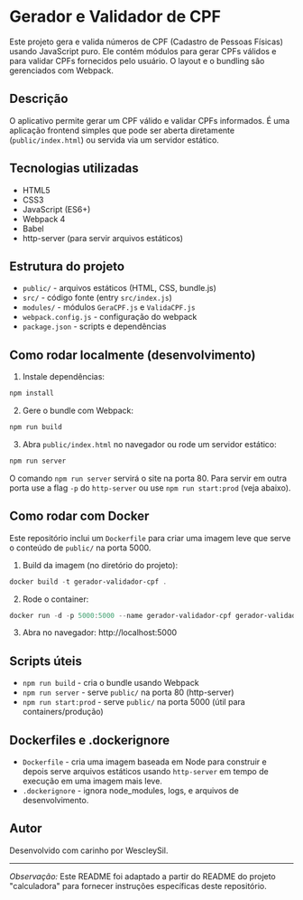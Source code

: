 # Gerador e Validador de CPF

Este projeto gera e valida números de CPF (Cadastro de Pessoas Físicas) usando JavaScript puro. Ele contém módulos para gerar CPFs válidos e para validar CPFs fornecidos pelo usuário. O layout e o bundling são gerenciados com Webpack.

## Descrição
O aplicativo permite gerar um CPF válido e validar CPFs informados. É uma aplicação frontend simples que pode ser aberta diretamente (`public/index.html`) ou servida via um servidor estático.

## Tecnologias utilizadas
- HTML5
- CSS3
- JavaScript (ES6+)
- Webpack 4
- Babel
- http-server (para servir arquivos estáticos)

## Estrutura do projeto
- `public/` - arquivos estáticos (HTML, CSS, bundle.js)
- `src/` - código fonte (entry `src/index.js`)
- `modules/` - módulos `GeraCPF.js` e `ValidaCPF.js`
- `webpack.config.js` - configuração do webpack
- `package.json` - scripts e dependências

## Como rodar localmente (desenvolvimento)
1. Instale dependências:

```powershell
npm install
```

2. Gere o bundle com Webpack:

```powershell
npm run build
```

3. Abra `public/index.html` no navegador ou rode um servidor estático:

```powershell
npm run server
```

O comando `npm run server` servirá o site na porta 80. Para servir em outra porta use a flag `-p` do `http-server` ou use `npm run start:prod` (veja abaixo).

## Como rodar com Docker
Este repositório inclui um `Dockerfile` para criar uma imagem leve que serve o conteúdo de `public/` na porta 5000.

1. Build da imagem (no diretório do projeto):

```powershell
docker build -t gerador-validador-cpf .
```

2. Rode o container:

```powershell
docker run -d -p 5000:5000 --name gerador-validador-cpf gerador-validador-cpf
```

3. Abra no navegador: http://localhost:5000

## Scripts úteis
- `npm run build` - cria o bundle usando Webpack
- `npm run server` - serve `public/` na porta 80 (http-server)
- `npm run start:prod` - serve `public/` na porta 5000 (útil para containers/produção)

## Dockerfiles e .dockerignore
- `Dockerfile` - cria uma imagem baseada em Node para construir e depois serve arquivos estáticos usando `http-server` em tempo de execução em uma imagem mais leve.
- `.dockerignore` - ignora node_modules, logs, e arquivos de desenvolvimento.

## Autor
Desenvolvido com carinho por WescleySil.

---

*Observação:* Este README foi adaptado a partir do README do projeto "calculadora" para fornecer instruções específicas deste repositório.
